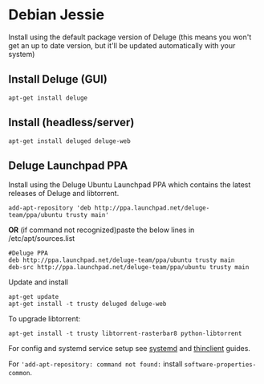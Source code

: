 # Debian Jessie

Install using the default package version of Deluge (this means you won't get an up to date version, but it'll be updated automatically with your system)

## Install Deluge (GUI)

```
apt-get install deluge
```

## Install (headless/server)

```
apt-get install deluged deluge-web
```


## Deluge Launchpad PPA

Install using the Deluge Ubuntu Launchpad PPA which contains the latest releases of Deluge and libtorrent.

```
add-apt-repository 'deb http://ppa.launchpad.net/deluge-team/ppa/ubuntu trusty main'
```

**OR** (if command not recognized)paste the below lines in /etc/apt/sources.list

```
#Deluge PPA
deb http://ppa.launchpad.net/deluge-team/ppa/ubuntu trusty main
deb-src http://ppa.launchpad.net/deluge-team/ppa/ubuntu trusty main
```






Update and install

```
apt-get update
apt-get install -t trusty deluged deluge-web
```

To upgrade libtorrent:

```
apt-get install -t trusty libtorrent-rasterbar8 python-libtorrent
```

For config and systemd service setup see [systemd](/userguide/initscript/systemd.md) and [thinclient](/userguide/thinclient.md) guides.

For `'add-apt-repository: command not found:` install `software-properties-common`.


